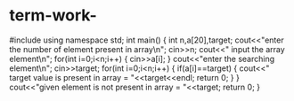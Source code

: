 # term-work-
#include<iostream>
using namespace std;
int main()
{
    int n,a[20],target;
    cout<<"enter the number of element present in array\n";
    cin>>n;
    cout<<" input the array element\n";
    for(int i=0;i<n;i++)
    {
         cin>>a[i];
    }
    cout<<"enter the searching element\n";
    cin>>target;
    for(int i=0;i<n;i++)
    {
        if(a[i]==target)
        {
            cout<<" target value is present in array = "<<target<<endl;
            return 0;
        }
    }
    cout<<"given element is not present in array = "<<target;
    return 0;
}
